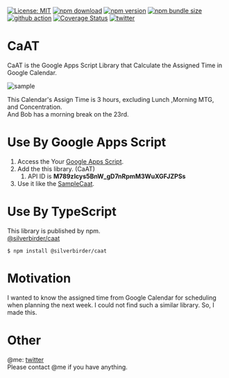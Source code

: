 [![License: MIT](https://img.shields.io/npm/l/@silverbirder/caat.svg)](https://opensource.org/licenses/MIT)
[![npm download](https://img.shields.io/npm/dt/@silverbirder/caat.svg)](https://www.npmjs.com/package/@silverbirder/caat)
[![npm version](https://img.shields.io/npm/v/@silverbirder/caat)](https://www.npmjs.com/package/@silverbirder/caat)
[![npm bundle size](https://img.shields.io/bundlephobia/min/@silverbirder/caat)](https://www.npmjs.com/package/@silverbirder/caat)
[![github action](https://img.shields.io/github/workflow/status/Silver-birder/CaAT/main)](https://github.com/Silver-birder/CaAT/actions)
[![Coverage Status](https://coveralls.io/repos/github/Silver-birder/CaAT/badge.svg?branch=master)](https://coveralls.io/github/Silver-birder/CaAT?branch=master)
[![twitter](https://img.shields.io/twitter/url?style=social&url=https%3A%2F%2Ftwitter.com%2Fsilver_birder)](https://twitter.com/silver_birder)

# CaAT
CaAT is the Google Apps Script Library that Calculate the Assigned Time in Google Calendar.

![sample](https://res.cloudinary.com/silverbirder/image/upload/v1579416110/CaAT/sample.png)

This Calendar's Assign Time is 3 hours, excluding Lunch ,Morning MTG, and Concentration.  
And Bob has a morning break on the 23rd.

# Use By Google Apps Script

1. Access the Your [Google Apps Script](https://script.google.com).
1. Add the this library. (CaAT)
   1. API ID is  **M789zIcys5BnW_gD7nRpmM3WuXGFJZPSs** 
1. Use it like the [SampleCaat](https://github.com/Silver-birder/SampleCaat).

# Use By TypeScript

This library is published by npm.  
[@silverbirder/caat](https://www.npmjs.com/package/@silverbirder/caat)

```
$ npm install @silverbirder/caat
```

# Motivation
I wanted to know the assigned time from Google Calendar for scheduling when planning the next week. I could not find such a similar library. So, I made this.

# Other
@me: [twitter](https://twitter.com/silver_birder)  
Please contact @me if you have anything.
